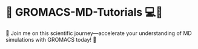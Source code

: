 # 🧬 GROMACS-MD-Tutorials 💻🚀
🚀 Join me on this scientific journey—accelerate your understanding of MD simulations with GROMACS today! 🌟
